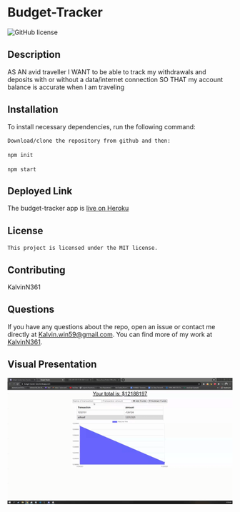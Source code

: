 # Budget-Tracker

 ![GitHub license](https://img.shields.io/badge/license-MIT-blue.svg)
  ## Description
AS AN avid traveller I WANT to be able to track my withdrawals and deposits with or without a data/internet connection SO THAT my account balance is accurate when I am traveling


  ## Installation
  To install necessary dependencies, run the following command:
  ```
  Download/clone the repository from github and then:
  
  npm init
  
  npm start
  ```
   ## Deployed Link
  The budget-tracker app is [live on Heroku](https://budget-tracker-wee.herokuapp.com/)
  
  
  ## License
    This project is licensed under the MIT license.
    
  ## Contributing
  KalvinN361
  
  
  ## Questions
  If you have any questions about the repo, open an issue or contact me directly at Kalvin.win59@gmail.com. You can find more of my work at [KalvinN361](https://github.com/KalvinN361/).
  
  
  ## Visual Presentation
  ![readMe Generator Demo](https://github.com/KalvinN361/Budget-Tracker/blob/c0f2ab3f35e54fc0fb8e745d46574fa1abca8942/demo%20(3).gif) 
